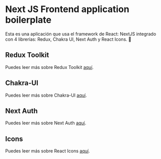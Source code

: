 # Next JS Frontend application boilerplate

Esta es una aplicación que usa el framework de React: NextJS integrado con 4 librerías: Redux, Chakra UI, Next Auth y React Icons. 💓

## Redux Toolkit

Puedes leer más sobre Redux Toolkit [aquí](https://redux-toolkit.js.org).

## Chakra-UI

Puedes leer más sobre Chakra-UI [aquí](https://chakra-ui.com).

## Next Auth

Puedes leer más sobre Next Auth [aquí](https://next-auth.js.org/).

## Icons

Puedes leer más sobre React Icons [aquí](https://react-icons.github.io/react-icons/).
